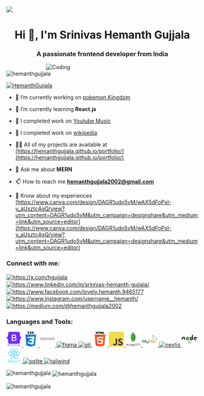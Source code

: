 <img width="1500"  src="https://www.interviewbit.com/blog/wp-content/uploads/2021/08/web-developer-skills.jpg"/>
<h1 align="center">Hi 👋, I'm Srinivas Hemanth Gujjala</h1>
<h3 align="center">A passionate frontend developer from India</h3>
<img align="right" alt="Coding" width="400" src="https://user-images.githubusercontent.com/74038190/212749447-bfb7e725-6987-49d9-ae85-2015e3e7cc41.gif"/>

<p align="left"> <img  src="https://komarev.com/ghpvc/?username=hemanthgujjala&label=Profile%20views&color=0e75b6&style=flat" alt="hemanthgujjala" /> </p>

<p align="left"> <a href="https://x.com/HGujjala" target="blank"><img  width="40" src="https://cdn.pixabay.com/photo/2017/11/10/05/05/twitter-2935414_1280.png" alt="HemanthGujjala" /></a> </p>

- 🔭 I’m currently working on [pokemon Kingdom](https://pokemon-api-lemon.vercel.app)

- 🌱 I’m currently learning **React.js**

- 👯 I completed work on [Youtube Music](https://you-tube-music-react-clone-react-project-1-mugjfghwl481.vercel.app/)

- 🤝 I completed work on [wikipedia](https://hemanth113.ccbp.tech/)

- 👨‍💻 All of my projects are available at [https://hemanthgujjala.github.io/portfolio/](https://hemanthgujjala.github.io/portfolio/)

- 💬 Ask me about **MERN**

- 📫 How to reach me **hemanthgujjala2002@gmail.com**

- 📄 Know about my experiences [https://www.canva.com/design/DAGR1udo5vM/wAX5dFoPxI-v_aUsztc4qQ/view?utm_content=DAGR1udo5vM&utm_campaign=designshare&utm_medium=link&utm_source=editor](https://www.canva.com/design/DAGR1udo5vM/wAX5dFoPxI-v_aUsztc4qQ/view?utm_content=DAGR1udo5vM&utm_campaign=designshare&utm_medium=link&utm_source=editor)

<h3 align="left">Connect with me:</h3>
<p align="left">
<a href="https://twitter.com/https://x.com/hgujjala" target="blank"><img align="center" src="https://raw.githubusercontent.com/rahuldkjain/github-profile-readme-generator/master/src/images/icons/Social/twitter.svg" alt="https://x.com/hgujjala" height="30" width="40" /></a>
<a href="https://linkedin.com/in/https://www.linkedin.com/in/srinivas-hemanth-gujjala/" target="blank"><img align="center" src="https://raw.githubusercontent.com/rahuldkjain/github-profile-readme-generator/master/src/images/icons/Social/linked-in-alt.svg" alt="https://www.linkedin.com/in/srinivas-hemanth-gujjala/" height="30" width="40" /></a>
<a href="https://fb.com/https://www.facebook.com/lovely.hemanth.9465177" target="blank"><img align="center" src="https://raw.githubusercontent.com/rahuldkjain/github-profile-readme-generator/master/src/images/icons/Social/facebook.svg" alt="https://www.facebook.com/lovely.hemanth.9465177" height="30" width="40" /></a>
<a href="https://instagram.com/https://www.instagram.com/username__hemanth/" target="blank"><img align="center" src="https://raw.githubusercontent.com/rahuldkjain/github-profile-readme-generator/master/src/images/icons/Social/instagram.svg" alt="https://www.instagram.com/username__hemanth/" height="30" width="40" /></a>
<a href="https://medium.com/https://medium.com/@hemanthgujjala2002" target="blank"><img align="center" src="https://raw.githubusercontent.com/rahuldkjain/github-profile-readme-generator/master/src/images/icons/Social/medium.svg" alt="https://medium.com/@hemanthgujjala2002" height="30" width="40" /></a>
</p>

<h3 align="left">Languages and Tools:</h3>
<p align="left"> <a href="https://getbootstrap.com" target="_blank" rel="noreferrer"> <img src="https://raw.githubusercontent.com/devicons/devicon/master/icons/bootstrap/bootstrap-plain-wordmark.svg" alt="bootstrap" width="40" height="40"/> </a> <a href="https://www.w3schools.com/css/" target="_blank" rel="noreferrer"> <img src="https://raw.githubusercontent.com/devicons/devicon/master/icons/css3/css3-original-wordmark.svg" alt="css3" width="40" height="40"/> </a> <a href="https://expressjs.com" target="_blank" rel="noreferrer"> <img src="https://raw.githubusercontent.com/devicons/devicon/master/icons/express/express-original-wordmark.svg" alt="express" width="40" height="40"/> </a> <a href="https://www.figma.com/" target="_blank" rel="noreferrer"> <img src="https://www.vectorlogo.zone/logos/figma/figma-icon.svg" alt="figma" width="40" height="40"/> </a> <a href="https://git-scm.com/" target="_blank" rel="noreferrer"> <img src="https://www.vectorlogo.zone/logos/git-scm/git-scm-icon.svg" alt="git" width="40" height="40"/> </a> <a href="https://www.w3.org/html/" target="_blank" rel="noreferrer"> <img src="https://raw.githubusercontent.com/devicons/devicon/master/icons/html5/html5-original-wordmark.svg" alt="html5" width="40" height="40"/> </a> <a href="https://developer.mozilla.org/en-US/docs/Web/JavaScript" target="_blank" rel="noreferrer"> <img src="https://raw.githubusercontent.com/devicons/devicon/master/icons/javascript/javascript-original.svg" alt="javascript" width="40" height="40"/> </a> <a href="https://www.mongodb.com/" target="_blank" rel="noreferrer"> <img src="https://raw.githubusercontent.com/devicons/devicon/master/icons/mongodb/mongodb-original-wordmark.svg" alt="mongodb" width="40" height="40"/> </a> <a href="https://www.mysql.com/" target="_blank" rel="noreferrer"> <img src="https://raw.githubusercontent.com/devicons/devicon/master/icons/mysql/mysql-original-wordmark.svg" alt="mysql" width="40" height="40"/> </a> <a href="https://nextjs.org/" target="_blank" rel="noreferrer"> <img src="https://cdn.worldvectorlogo.com/logos/nextjs-2.svg" alt="nextjs" width="40" height="40"/> </a> <a href="https://nodejs.org" target="_blank" rel="noreferrer"> <img src="https://raw.githubusercontent.com/devicons/devicon/master/icons/nodejs/nodejs-original-wordmark.svg" alt="nodejs" width="40" height="40"/> </a> <a href="https://reactjs.org/" target="_blank" rel="noreferrer"> <img src="https://raw.githubusercontent.com/devicons/devicon/master/icons/react/react-original-wordmark.svg" alt="react" width="40" height="40"/> </a> <a href="https://www.sqlite.org/" target="_blank" rel="noreferrer"> <img src="https://www.vectorlogo.zone/logos/sqlite/sqlite-icon.svg" alt="sqlite" width="40" height="40"/> </a> <a href="https://tailwindcss.com/" target="_blank" rel="noreferrer"> <img src="https://www.vectorlogo.zone/logos/tailwindcss/tailwindcss-icon.svg" alt="tailwind" width="40" height="40"/> </a> </p>

<p><img align="left" src="https://github-readme-stats.vercel.app/api/top-langs?username=hemanthgujjala&show_icons=true&locale=en&layout=compact" alt="hemanthgujjala" /></p>

<p>&nbsp;<img align="center" src="https://github-readme-stats.vercel.app/api?username=hemanthgujjala&show_icons=true&locale=en" alt="hemanthgujjala" /></p>

<p><img align="center" src="https://github-readme-streak-stats.herokuapp.com/?user=hemanthgujjala&" alt="hemanthgujjala" /></p>
